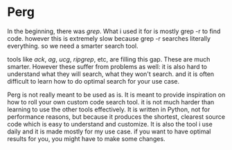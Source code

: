 # Perg

In the beginning, there was *grep*. What i used it for is mostly grep -r to find code. however this is extremely slow because grep -r searches literally everything. so we need a smarter search tool. 

tools like *ack*, *ag*, *ucg*, *ripgrep*, etc, are filling this gap. These are much smarter. However these suffer from problems as well: it is also hard to understand what they will search, what they won't search. and it is often difficult to learn how to do optimal search for your use case.

Perg is not really meant to be used as is. It is meant to provide inspiration on how to roll your own custom code search tool. it is not much harder than learning to use the other tools effectively. It is written in Python, not for performance reasons, but because it produces the shortest, clearest source code which is easy to understand and customize. It is also the tool i use daily and it is made mostly for my use case. if you want to have optimal results for you, you might have to make some changes.
